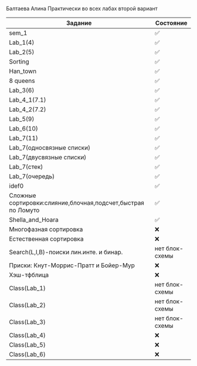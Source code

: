 Балтаева Алина 
Практически во всех лабах второй вариант 

| Задание | Состояние |
| ------------- | ------------- |
|sem_1| :white_check_mark:|
| Lab_1(4) | :white_check_mark:|
| Lab_2(5) | :white_check_mark: |
| Sorting |:white_check_mark: |
| Han_town |:white_check_mark: |
|  8 queens|:white_check_mark:  |
| Lab_3(6) |:white_check_mark:  |
| Lab_4_1(7.1) |:white_check_mark:|
| Lab_4_2(7.2) |:white_check_mark:  |
| Lab_5(9) | :white_check_mark:|
| Lab_6(10) |:white_check_mark: |
| Lab_7(11) |:white_check_mark:  |
| Lab_7(односвязные списки) | :white_check_mark:|
| Lab_7(двусвязные списки) | :white_check_mark:|
| Lab_7(стек) | :white_check_mark: |
| Lab_7(очередь) |:white_check_mark:  |
| idef0|:white_check_mark:  |
| Сложные сортировки:слияние,блочная,подсчет,быстрая по Ломуто|:white_check_mark: |
| Shella_and_Hoara|:white_check_mark: |
| Многофазная сортировка|:x:  |
| Естественная сортировка|:x:  |
|Search(L,I,B)-поиски лин.инте. и бинар.|нет блок-схемы |
| Приски: Кнут-Моррис-Пратт и Бойер-Мур|:x:  |
| Хэш-тфблица|:x:  |
| Class(Lab_1)|нет блок-схемы |
| Class(Lab_2)|нет блок-схемы |
| Class(Lab_3)|нет блок-схемы  |
| Class(Lab_4)|:x:  |
| Class(Lab_5)|:x:  |
| Class(Lab_6)|:x:  |

